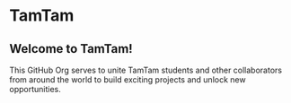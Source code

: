 # TamTam
## Welcome to TamTam!
This GitHub Org serves to unite TamTam students and other collaborators from around the world to build exciting projects and unlock new opportunities.